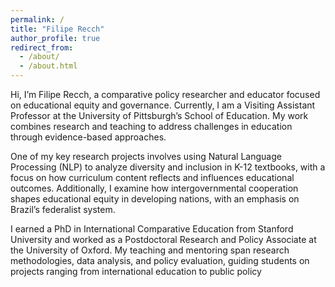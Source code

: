 ```yaml
---
permalink: /
title: "Filipe Recch"
author_profile: true
redirect_from: 
  - /about/
  - /about.html
---
```


Hi, I’m Filipe Recch, a comparative policy researcher and educator focused on educational equity and governance. Currently, I am a Visiting Assistant Professor at the University of Pittsburgh’s School of Education. My work combines research and teaching to address challenges in education through evidence-based approaches.

One of my key research projects involves using Natural Language Processing (NLP) to analyze diversity and inclusion in K-12 textbooks, with a focus on how curriculum content reflects and influences educational outcomes. Additionally, I examine how intergovernmental cooperation shapes educational equity in developing nations, with an emphasis on Brazil’s federalist system.

I earned a PhD in International Comparative Education from Stanford University and worked as a Postdoctoral Research and Policy Associate at the University of Oxford. My teaching and mentoring span research methodologies, data analysis, and policy evaluation, guiding students on projects ranging from international education to public policy
